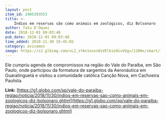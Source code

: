 ```yaml
---
layout: post
item_id: 2405393553
title: >-
    Índios em reservas são como animais em zoológicos, diz Bolsonaro
author: Tatu D'Oquei
date: 2018-12-01 09:03:48
pub_date: 2018-12-01 09:03:48
time_added: 2018-11-30 19:45:02
category: avisamos
image: https://s2.glbimg.com/vL2_zYAn1xnxn8sVElkie9ivVGg=/1200x/smart/filters:cover():strip_icc()/s.glbimg.com/jo/g1/f/original/2018/11/30/bolsonaro_gI4dYvT.jpg
---
```


Ele cumpriu agenda de compromissos na região do Vale do Paraíba, em São Paulo, onde participou da formatura de sargentos da Aeronáutica em Guaratinguetá e visitou a comunidade católica Canção Nova, em Cachoeira Paulista.

**Link:** [https://g1.globo.com/sp/vale-do-paraiba-regiao/noticia/2018/11/30/indios-em-reservas-sao-como-animais-em-zoologicos-diz-bolsonaro.ghtml](https://g1.globo.com/sp/vale-do-paraiba-regiao/noticia/2018/11/30/indios-em-reservas-sao-como-animais-em-zoologicos-diz-bolsonaro.ghtml)

